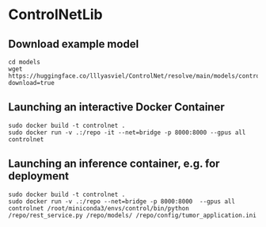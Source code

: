 # ControlNetLib

## Download example model
```
cd models
wget https://huggingface.co/lllyasviel/ControlNet/resolve/main/models/control_sd15_canny.pth?download=true
```

## Launching an interactive Docker Container

```
sudo docker build -t controlnet .
sudo docker run -v .:/repo -it --net=bridge -p 8000:8000 --gpus all controlnet
```

## Launching an inference container, e.g. for deployment

```
sudo docker build -t controlnet .
sudo docker run -v .:/repo --net=bridge -p 8000:8000  --gpus all controlnet /root/miniconda3/envs/control/bin/python /repo/rest_service.py /repo/models/ /repo/config/tumor_application.ini
```